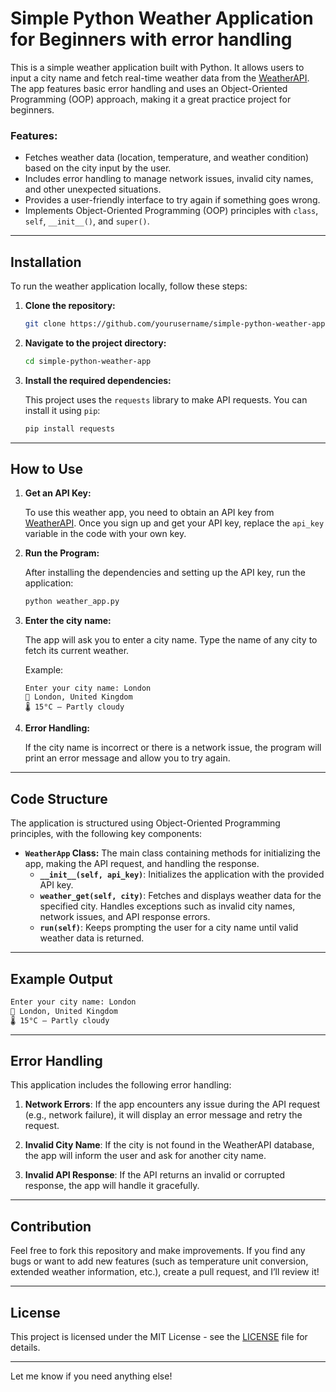 # Simple Python Weather Application for Beginners with error handling

This is a simple weather application built with Python. It allows users to input a city name and fetch real-time weather data from the [WeatherAPI](https://www.weatherapi.com/). The app features basic error handling and uses an Object-Oriented Programming (OOP) approach, making it a great practice project for beginners.

### Features:
- Fetches weather data (location, temperature, and weather condition) based on the city input by the user.
- Includes error handling to manage network issues, invalid city names, and other unexpected situations.
- Provides a user-friendly interface to try again if something goes wrong.
- Implements Object-Oriented Programming (OOP) principles with `class`, `self`, `__init__()`, and `super()`.

---

## Installation

To run the weather application locally, follow these steps:

1. **Clone the repository:**

   ```bash
   git clone https://github.com/yourusername/simple-python-weather-app.git
   ```

2. **Navigate to the project directory:**

   ```bash
   cd simple-python-weather-app
   ```

3. **Install the required dependencies:**

   This project uses the `requests` library to make API requests. You can install it using `pip`:

   ```bash
   pip install requests
   ```

---

## How to Use

1. **Get an API Key:**

   To use this weather app, you need to obtain an API key from [WeatherAPI](https://www.weatherapi.com/). Once you sign up and get your API key, replace the `api_key` variable in the code with your own key.

2. **Run the Program:**

   After installing the dependencies and setting up the API key, run the application:

   ```bash
   python weather_app.py
   ```

3. **Enter the city name:**

   The app will ask you to enter a city name. Type the name of any city to fetch its current weather.

   Example:
   ```
   Enter your city name: London
   📍 London, United Kingdom
   🌡️ 15°C — Partly cloudy
   ```

4. **Error Handling:**

   If the city name is incorrect or there is a network issue, the program will print an error message and allow you to try again.

---

## Code Structure

The application is structured using Object-Oriented Programming principles, with the following key components:

- **`WeatherApp` Class:** The main class containing methods for initializing the app, making the API request, and handling the response.
  - **`__init__(self, api_key)`**: Initializes the application with the provided API key.
  - **`weather_get(self, city)`**: Fetches and displays weather data for the specified city. Handles exceptions such as invalid city names, network issues, and API response errors.
  - **`run(self)`**: Keeps prompting the user for a city name until valid weather data is returned.

---

## Example Output

```bash
Enter your city name: London
📍 London, United Kingdom
🌡️ 15°C — Partly cloudy
```

---

## Error Handling

This application includes the following error handling:

1. **Network Errors**: If the app encounters any issue during the API request (e.g., network failure), it will display an error message and retry the request.
   
2. **Invalid City Name**: If the city is not found in the WeatherAPI database, the app will inform the user and ask for another city name.

3. **Invalid API Response**: If the API returns an invalid or corrupted response, the app will handle it gracefully.

---

## Contribution

Feel free to fork this repository and make improvements. If you find any bugs or want to add new features (such as temperature unit conversion, extended weather information, etc.), create a pull request, and I’ll review it!

---

## License

This project is licensed under the MIT License - see the [LICENSE](LICENSE) file for details.

---

Let me know if you need anything else!
